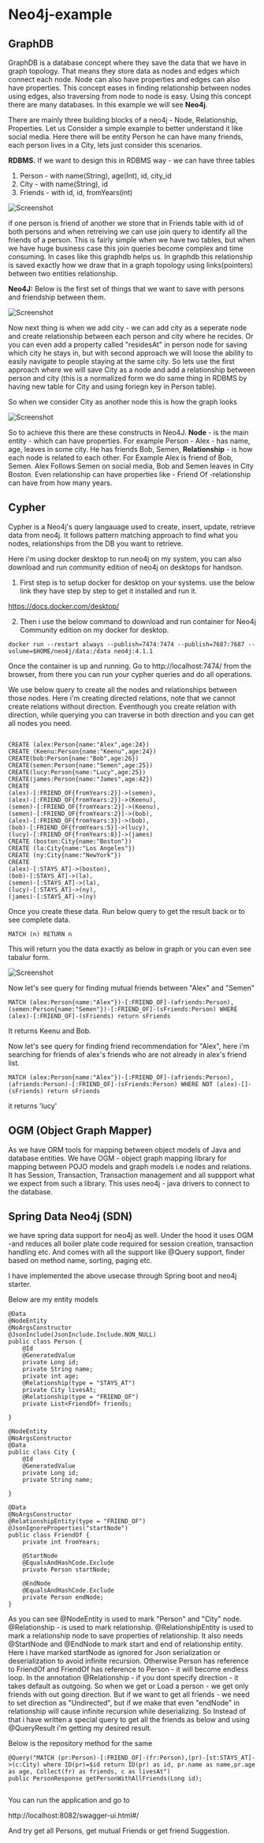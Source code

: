 # Neo4j-example

## GraphDB ## 
 GraphDB is a database concept where they save the data that we have in graph topology.
That means they store data as nodes and edges which connect each node.  Node can also have properties and edges can also have properties.
This concept eases in finding relationship between nodes using edges, also traversing from node to node is easy.
Using this concept there are many databases. In this example we will see **Neo4j**.

There are mainly three building blocks of a neo4j - Node, Relationship, Properties. Let us Consider a simple example to better understand it like social media.
Here there will be entity Person he can have many friends, each person lives in a City, lets just consider this scenarios.

**RDBMS.** 
If we want to design this in RDBMS way - we can have three tables
1. Person - with name(String), age(Int), id, city_id
2. City - with name(String), id
3. Friends - with id, id, fromYears(int)

![Screenshot](Diagram.png)

if one person is friend of another we store that in Friends table with id of both persons and when retreiving we can use join query to identify all the friends of a person.
This is fairly simple when we have two tables, but when we have huge business case this join queries become complex and time consuming. In cases like this graphdb helps us.
In graphdb this relationship is saved exactly how we draw that in a graph topology using links(pointers) between two entities relationship.

**Neo4J:**  Below is the first set of things that we want to save with persons and friendship between them.

![Screenshot](graph.png)

Now next thing is when we add city - we can add city as a seperate node and create relationship between each person and city where he recides.
Or you can even add a property called "residesAt" in person node for saving which city he stays in, but with second approach we will loose the ability to easily navigate to people staying at the same city. So lets use the first approach where we will save City as a node and add a relationship between person and city (this is a normalized form we do same thing in RDBMS by having new table for City and using foriegn key in Person table).

So when we consider City as another node this is how the graph looks

![Screenshot](city.png)

So to achieve this there are these constructs in Neo4J.
**Node** - is the main entity - which can have properties. For example  Person - Alex -  has name, age, leaves in some city. He has friends Bob, Semen, 
**Relationship** - is how each node is related to each other.  For Example  Alex is friend of Bob, Semen. Alex Follows Semen on social media, Bob and Semen leaves in City Boston.
 Even relationship can have properties like - Friend Of -relationship can have  from how many years.

## Cypher ##
Cypher is a Neo4j's query langauage used to create, insert, update, retrieve data from neo4j. It follows pattern matching approach to find what you nodes, relationships from the DB you want to retrieve.

Here i'm using docker desktop to run neo4j on my system, you can also download and run  community edition of neo4j on desktops for handson.

1. First step is to setup docker for desktop on your systems. use the below  link they have step by step to get it installed and run it.

https://docs.docker.com/desktop/

2. Then i use the below command to download and run container for Neo4j Community edition on my docker for desktop.

`docker run --restart always --publish=7474:7474 --publish=7687:7687 --volume=$HOME/neo4j/data:/data neo4j:4.1.1`

Once the container is up and running.  Go to http://localhost:7474/  from the browser, from there you can run your cypher queries and do all operations.


We use below query to create all the nodes and relationships between those nodes. Here i'm creating directed relations, note that we cannot create relations without direction. Eventhough you create relation with direction, while querying you can traverse in both direction and you can get all nodes you need.

```

CREATE (alex:Person{name:"Alex",age:24})
CREATE (Keenu:Person{name:"Keenu",age:24})
CREATE(bob:Person{name:"Bob",age:26})
CREATE(semen:Person{name:"Semen",age:25})
CREATE(lucy:Person{name:"Lucy",age:25})
CREATE(james:Person{name:"James",age:42})
CREATE
(alex)-[:FRIEND_OF{fromYears:2}]->(semen),
(alex)-[:FRIEND_OF{fromYears:2}]->(Keenu),
(semen)-[:FRIEND_OF{fromYears:2}]->(Keenu),
(semen)-[:FRIEND_OF{fromYears:2}]->(bob),
(alex)-[:FRIEND_OF{fromYears:3}]->(bob),
(bob)-[:FRIEND_OF{fromYears:5}]->(lucy),
(lucy)-[:FRIEND_OF{fromYears:8}]->(james)
CREATE (boston:City{name:"Boston"})
CREATE (la:City{name:"Los Angeles"})
CREATE (ny:City{name:"NewYork"})
CREATE
(alex)-[:STAYS_AT]->(boston),
(bob)-[:STAYS_AT]->(la),
(semen)-[:STAYS_AT]->(la),
(lucy)-[:STAYS_AT]->(ny),
(james)-[:STAYS_AT]->(ny)

```
Once you create these data. Run below query to get the result back or to see complete data.

`MATCH (n) RETURN n`


This will return you the data exactly as below in graph or you can even see tabalur form.

![Screenshot](city.png)

Now let's see  query for finding mutual friends between "Alex" and "Semen"

`MATCH (alex:Person{name:"Alex"})-[:FRIEND_OF]-(afriends:Person),(semen:Person{name:"Semen"})-[:FRIEND_OF]-(sFriends:Person)
WHERE (alex)-[:FRIEND_OF]-(sFriends) return sFriends`

It returns Keenu and Bob.

Now let's see query for finding friend recommendation for "Alex", here i'm searching for friends of alex's friends who are not already in alex's friend list.

`MATCH (alex:Person{name:"Alex"})-[:FRIEND_OF]-(afriends:Person),(afriends:Person)-[:FRIEND_OF]-(sFriends:Person) WHERE NOT (alex)-[]-(sFriends)
return sFriends`

it returns  'lucy'

## OGM (Object Graph Mapper) ##
 As we have ORM tools for mapping between object models of Java and database entities. We have OGM - object graph mapping library for mapping between POJO models and graph models i.e nodes and relations. It has Session, Transaction, Transaction management and all suppport what we expect from such a library.
This uses neo4j - java drivers to connect to the database.

## Spring Data Neo4j (SDN) ##
we have spring data support for neo4j as well. Under the hood it uses OGM -and reduces all boiler plate code required for session creation, transaction handling etc.
And comes with all the support like @Query support, finder based on method name, sorting, paging etc.

I have implemented the above usecase through Spring boot and neo4j starter.

Below are my entity models 
```
@Data
@NodeEntity
@NoArgsConstructor
@JsonInclude(JsonInclude.Include.NON_NULL)
public class Person {
    @Id
    @GeneratedValue
    private Long id;
    private String name;
    private int age;
    @Relationship(type = "STAYS_AT")
    private City livesAt;
    @Relationship(type = "FRIEND_OF")
    private List<FriendOf> friends;

}

@NodeEntity
@NoArgsConstructor
@Data
public class City {
    @Id
    @GeneratedValue
    private Long id;
    private String name;

}

@Data
@NoArgsConstructor
@RelationshipEntity(type = "FRIEND_OF")
@JsonIgnoreProperties("startNode")
public class FriendOf {
    private int fromYears;

    @StartNode
    @EqualsAndHashCode.Exclude
    private Person startNode;

    @EndNode
    @EqualsAndHashCode.Exclude
    private Person endNode;
}

```
As you can see @NodeEntity is used to mark "Person" and "City" node. @Relationship - is used to mark relationship.  @RelationshipEntity is used to mark a relationship node to save properties of relationship. It also needs @StartNode and @EndNode to mark start and end of relationship entity. Here i have marked startNode as ignored for Json serialization or deserialization to avoid infinite recursion. Otherwise Person has reference to FriendOf and FriendOf has reference to Person - it will become endless loop.
In the annotation @Relationship - if you dont specify direction - it takes default as outgoing. So when we get or Load a person - we get only friends with out going direction. But if we want to get all friends - we need to set direction as "Undirected", but if we make that even "endNode" in relationship will cause infinite recursion while deserializing.  So Instead of that i have written a special query to get all the friends as below and using @QueryResult i'm getting my desired result.

Below is the repository method for the same
```
@Query("MATCH (pr:Person)-[:FRIEND_OF]-(fr:Person),(pr)-[st:STAYS_AT]->(c:City) where ID(pr)=$id return ID(pr) as id, pr.name as name,pr.age as age, Collect(fr) as friends, c as livesAt")
public PersonResponse getPersonWithAllFriends(Long id);
 
```

You can run the application and go to 

http://localhost:8082/swagger-ui.html#/

And try get all Persons, get mutual Friends or get friend Suggestion.



